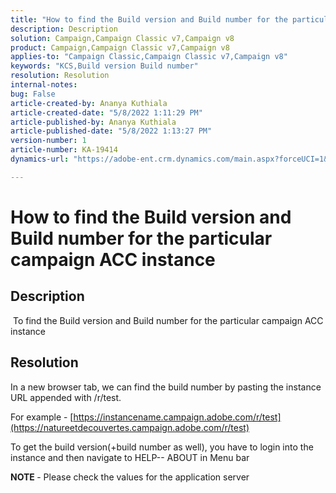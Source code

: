 ```yaml
---
title: "How to find the Build version and Build number for the particular campaign ACC instance"
description: Description
solution: Campaign,Campaign Classic v7,Campaign v8
product: Campaign,Campaign Classic v7,Campaign v8
applies-to: "Campaign Classic,Campaign Classic v7,Campaign v8"
keywords: "KCS,Build version Build number"
resolution: Resolution
internal-notes: 
bug: False
article-created-by: Ananya Kuthiala
article-created-date: "5/8/2022 1:11:29 PM"
article-published-by: Ananya Kuthiala
article-published-date: "5/8/2022 1:13:27 PM"
version-number: 1
article-number: KA-19414
dynamics-url: "https://adobe-ent.crm.dynamics.com/main.aspx?forceUCI=1&pagetype=entityrecord&etn=knowledgearticle&id=4b80485b-d0ce-ec11-a7b5-0022480a8e40"

---
```

# How to find the Build version and Build number for the particular campaign ACC instance

## Description

 To find the Build version and Build number for the particular campaign ACC instance

## Resolution


In a new browser tab, we can find the build number by pasting the instance URL appended with /r/test.

For example - [https://instancename.campaign.adobe.com/r/test](https://natureetdecouvertes.campaign.adobe.com/r/test)

To get the build version(+build number as well), you have to login into the instance and then navigate to HELP-- ABOUT in Menu bar

<b>NOTE </b>- Please check the values for the application server

